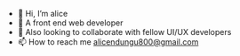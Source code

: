- 👋 Hi, I’m alice
- 🌱 A front end web developer
- 💞️ Also looking to collaborate with fellow UI/UX developers
- 📫 How to reach me alicendungu800@gmail.com

<!---
Kelsie-alice/Kelsie-alice is a ✨ special ✨ repository because its `README.md` (this file) appears on your GitHub profile.
You can click the Preview link to take a look at your changes.
--->
